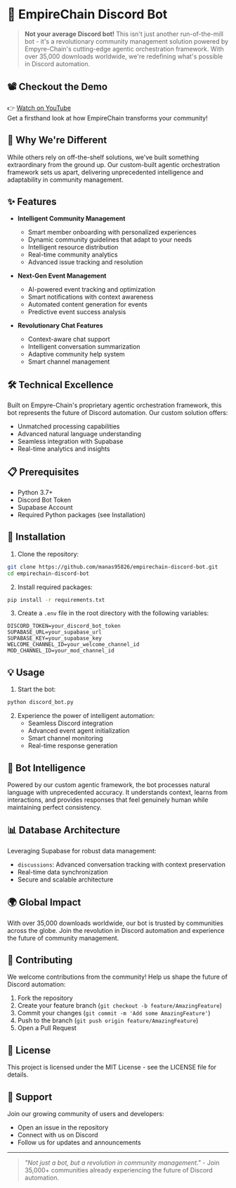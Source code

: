 # 🚀 EmpireChain Discord Bot

> **Not your average Discord bot!** This isn't just another run-of-the-mill bot - it's a revolutionary community management solution powered by Empyre-Chain's cutting-edge agentic orchestration framework. With over 35,000 downloads worldwide, we're redefining what's possible in Discord automation.

## 📽️ Checkout the Demo  
👉 [Watch on YouTube](https://youtu.be/qqzYs4Z1t6c)  
Get a firsthand look at how EmpireChain transforms your community!


## 🌟 Why We're Different

While others rely on off-the-shelf solutions, we've built something extraordinary from the ground up. Our custom-built agentic orchestration framework sets us apart, delivering unprecedented intelligence and adaptability in community management.

## ✨ Features

- **Intelligent Community Management**
  - Smart member onboarding with personalized experiences
  - Dynamic community guidelines that adapt to your needs
  - Intelligent resource distribution
  - Real-time community analytics
  - Advanced issue tracking and resolution

- **Next-Gen Event Management**
  - AI-powered event tracking and optimization
  - Smart notifications with context awareness
  - Automated content generation for events
  - Predictive event success analysis

- **Revolutionary Chat Features**
  - Context-aware chat support
  - Intelligent conversation summarization
  - Adaptive community help system
  - Smart channel management

## 🛠️ Technical Excellence

Built on Empyre-Chain's proprietary agentic orchestration framework, this bot represents the future of Discord automation. Our custom solution offers:
- Unmatched processing capabilities
- Advanced natural language understanding
- Seamless integration with Supabase
- Real-time analytics and insights

## 📋 Prerequisites

- Python 3.7+
- Discord Bot Token
- Supabase Account
- Required Python packages (see Installation)

## 🚀 Installation

1. Clone the repository:
```bash
git clone https://github.com/manas95826/empirechain-discord-bot.git
cd empirechain-discord-bot
```

2. Install required packages:
```bash
pip install -r requirements.txt
```

3. Create a `.env` file in the root directory with the following variables:
```env
DISCORD_TOKEN=your_discord_bot_token
SUPABASE_URL=your_supabase_url
SUPABASE_KEY=your_supabase_key
WELCOME_CHANNEL_ID=your_welcome_channel_id
MOD_CHANNEL_ID=your_mod_channel_id
```

## 💡 Usage

1. Start the bot:
```bash
python discord_bot.py
```

2. Experience the power of intelligent automation:
   - Seamless Discord integration
   - Advanced event agent initialization
   - Smart channel monitoring
   - Real-time response generation

## 🤖 Bot Intelligence

Powered by our custom agentic framework, the bot processes natural language with unprecedented accuracy. It understands context, learns from interactions, and provides responses that feel genuinely human while maintaining perfect consistency.

## 📊 Database Architecture

Leveraging Supabase for robust data management:
- `discussions`: Advanced conversation tracking with context preservation
- Real-time data synchronization
- Secure and scalable architecture

## 🌍 Global Impact

With over 35,000 downloads worldwide, our bot is trusted by communities across the globe. Join the revolution in Discord automation and experience the future of community management.

## 🤝 Contributing

We welcome contributions from the community! Help us shape the future of Discord automation:

1. Fork the repository
2. Create your feature branch (`git checkout -b feature/AmazingFeature`)
3. Commit your changes (`git commit -m 'Add some AmazingFeature'`)
4. Push to the branch (`git push origin feature/AmazingFeature`)
5. Open a Pull Request

## 📜 License

This project is licensed under the MIT License - see the LICENSE file for details.

## 💬 Support

Join our growing community of users and developers:
- Open an issue in the repository
- Connect with us on Discord
- Follow us for updates and announcements

---

> *"Not just a bot, but a revolution in community management."* - Join 35,000+ communities already experiencing the future of Discord automation. 
